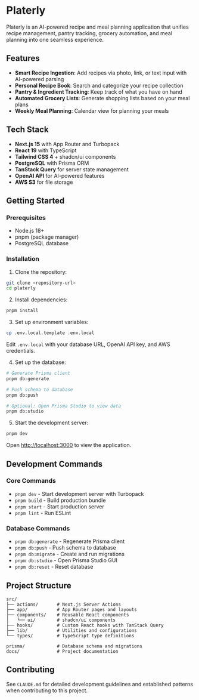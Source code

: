 # Platerly

Platerly is an AI-powered recipe and meal planning application that unifies recipe management, pantry tracking, grocery automation, and meal planning into one seamless experience.

## Features

- **Smart Recipe Ingestion**: Add recipes via photo, link, or text input with AI-powered parsing
- **Personal Recipe Book**: Search and categorize your recipe collection
- **Pantry & Ingredient Tracking**: Keep track of what you have on hand
- **Automated Grocery Lists**: Generate shopping lists based on your meal plans
- **Weekly Meal Planning**: Calendar view for planning your meals

## Tech Stack

- **Next.js 15** with App Router and Turbopack
- **React 19** with TypeScript
- **Tailwind CSS 4** + shadcn/ui components
- **PostgreSQL** with Prisma ORM
- **TanStack Query** for server state management
- **OpenAI API** for AI-powered features
- **AWS S3** for file storage

## Getting Started

### Prerequisites

- Node.js 18+ 
- pnpm (package manager)
- PostgreSQL database

### Installation

1. Clone the repository:
```bash
git clone <repository-url>
cd platerly
```

2. Install dependencies:
```bash
pnpm install
```

3. Set up environment variables:
```bash
cp .env.local.template .env.local
```
Edit `.env.local` with your database URL, OpenAI API key, and AWS credentials.

4. Set up the database:
```bash
# Generate Prisma client
pnpm db:generate

# Push schema to database
pnpm db:push

# Optional: Open Prisma Studio to view data
pnpm db:studio
```

5. Start the development server:
```bash
pnpm dev
```

Open [http://localhost:3000](http://localhost:3000) to view the application.

## Development Commands

### Core Commands
- `pnpm dev` - Start development server with Turbopack
- `pnpm build` - Build production bundle
- `pnpm start` - Start production server
- `pnpm lint` - Run ESLint

### Database Commands
- `pnpm db:generate` - Regenerate Prisma client
- `pnpm db:push` - Push schema to database
- `pnpm db:migrate` - Create and run migrations
- `pnpm db:studio` - Open Prisma Studio GUI
- `pnpm db:reset` - Reset database

## Project Structure

```
src/
├── actions/       # Next.js Server Actions
├── app/           # App Router pages and layouts
├── components/    # Reusable React components
│   └── ui/        # shadcn/ui components
├── hooks/         # Custom React hooks with TanStack Query
├── lib/           # Utilities and configurations
└── types/         # TypeScript type definitions

prisma/            # Database schema and migrations
docs/              # Project documentation
```

## Contributing

See `CLAUDE.md` for detailed development guidelines and established patterns when contributing to this project.
